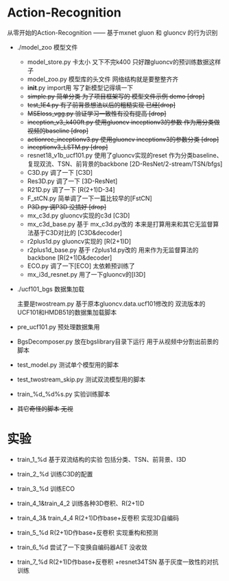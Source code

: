 # Action-Recognition

从零开始的Action-Recognition
——
基于mxnet gluon 和 gluoncv  的行为识别

- ./model_zoo		模型文件
	* model_store.py  卡太小 又下不完k400 只好蹭gluoncv的预训练数据这样子
	* model_zoo.py 		模型库的头文件 网络结构就是要整整齐齐
	* __init__.py 	import用 写了新模型记得填一下
	* <del>simple.py	 	简单分类 为了项目框架写的 模型文件示例 demo [drop]</del>
	* <del>test_1E4.py 	有了前背景想法以后的粗糙实现 已经[drop]</del>
	* <del>MSEloss_vgg.py 	验证学习一致性有没有提高 [drop]</del>
	* <del>inception_v3_k400ft.py	 使用gluoncv inceptionv3的参数 作为用分类做视频的baseline [drop]</del>
	* <del>actionrec_inceptionv3.py		使用gluoncv inceptionv3的参数分类 [drop]</del>
	* <del> inceptionv3_LSTM.py	[drop]</del>
	* resnet18_v1b_ucf101.py 	使用了gluoncv实现的reset 作为分类baseline、复现双流、TSN、前背景的backbone [2D-ResNet/2-stream/TSN/bfgs]
	* C3D.py 	调了一下 [C3D]
	* Res3D.py		调了一下 [3D-ResNet]
	* R21D.py		调了一下 [R(2+1)D-34]
	* F_stCN.py  	简单调了一下一篇比较早的[FstCN]
	* <del>P3D.py 	调P3D 没搞好 [drop]</del>
	*  mx_c3d.py	gluoncv实现的c3d [C3D]
	*  mx_c3d_base.py  基于 mx_c3d.py改的 本来是打算用来和其它无监督算法基于C3D对比的 [C3D&decoder]
	*  r2plus1d.py		gluoncv实现的 [R(2+1)D]
	*  r2plus1d_base.py  	基于 r2plus1d.py改的 用来作为无监督算法的backbone [R(2+1)D&decoder]
	*  ECO.py	调了一下[ECO] 太依赖预训练了
	*  mx_i3d_resnet.py		用了一下gluoncv的[I3D]

-  ./ucf101_bgs		数据集加载	
  
   主要是twostream.py  基于原本gluoncv.data.ucf101修改的 双流版本的UCF101和HMDB51的数据集加载脚本  

- pre_ucf101.py		预处理数据集用
- BgsDecomposer.py 	 放在bgslibrary目录下运行 用于从视频中分割出前景的脚本
- test_model.py  测试单个模型用的脚本
- test_twostream_skip.py 	测试双流模型用的脚本
- train_%d_%d%s.py 实验训练脚本
- <del>其它奇怪的脚本 无视 </del>

# 实验

- train_1_%d
	基于双流结构的实验 包括分类、TSN、前背景、I3D
	
- train_2_%d
   训练C3D的配置

- train_3_%d
   训练ECO

- train_4_1&train_4_2
   训练各种3D卷积、R(2+1)D

- train_4_3& train_4_4
  R(2+1)D作base+反卷积 实现3D自编码

- train_5_%d 
    R(2+1)D作base+反卷积 实现重构和预测

- train_6_%d
	尝试了一下变换自编码器AET 没收敛

- train_7_%d
    R(2+1)D作base+反卷积 +resnet34TSN 基于灰度一致性的对抗训练
      